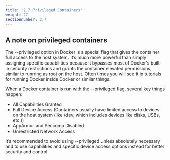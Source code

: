 ```yaml
---
title: "2.7 Privileged Containers"
weight: 27
sectionnumber: 2.7
---
```


## A note on privileged containers

The --privileged option in Docker is a special flag that gives the container full access to the host system. It’s much more powerful than simply assigning specific capabilities because it bypasses most of Docker's built-in security restrictions and grants the container elevated permissions, similar to running as root on the host. Often times you will see it in tutorials for running Docker inside Docker or similar things.

When a Docker container is run with the --privileged flag, several key things happen:

* All Capabilities Granted
* Full Device Access (Containers usually have limited access to devices on the host system (like /dev, which includes devices like disks, USBs, etc.))
* AppArmor and Seccomp Disabled
* Unrestricted Network Access

It’s recommended to avoid using --privileged unless absolutely necessary and to use capabilities and specific device access options instead for better security and control.
